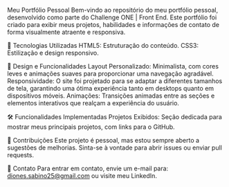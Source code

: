 Meu Portfólio Pessoal
Bem-vindo ao repositório do meu portfólio pessoal, desenvolvido como parte do Challenge ONE | Front End. Este portfólio foi criado para exibir meus projetos, habilidades e informações de contato de forma visualmente atraente e responsiva.

🚀 Tecnologias Utilizadas
HTML5: Estruturação do conteúdo.
CSS3: Estilização e design responsivo.

🎨 Design e Funcionalidades
Layout Personalizado: Minimalista, com cores leves e animações suaves para proporcionar uma navegação agradável.
Responsividade: O site foi projetado para se adaptar a diferentes tamanhos de tela, garantindo uma ótima experiência tanto em desktops quanto em dispositivos móveis.
Animações: Transições animadas entre as seções e elementos interativos que realçam a experiência do usuário.

🛠️ Funcionalidades Implementadas
Projetos Exibidos: Seção dedicada para mostrar meus principais projetos, com links para o GitHub.

🤝 Contribuições
Este projeto é pessoal, mas estou sempre aberto a sugestões de melhorias. Sinta-se à vontade para abrir issues ou enviar pull requests.

📧 Contato
Para entrar em contato, envie um e-mail para: diones.sabino25@gmail.com ou visite meu LinkedIn.


